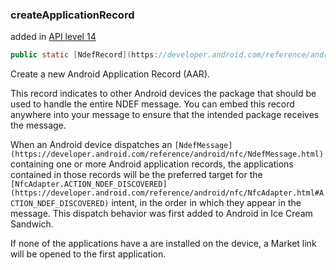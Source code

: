 


### createApplicationRecord

added in  [API level 14](https://developer.android.com/guide/topics/manifest/uses-sdk-element.html#ApiLevels)
```java
public static [NdefRecord](https://developer.android.com/reference/android/nfc/NdefRecord.html) createApplicationRecord ([String](https://developer.android.com/reference/java/lang/String.html) packageName)
```
Create a new Android Application Record (AAR).

This record indicates to other Android devices the package that should be used to handle the entire NDEF message. You can embed this record anywhere into your message to ensure that the intended package receives the message.

When an Android device dispatches an  `[NdefMessage](https://developer.android.com/reference/android/nfc/NdefMessage.html)`  containing one or more Android application records, the applications contained in those records will be the preferred target for the  `[NfcAdapter.ACTION_NDEF_DISCOVERED](https://developer.android.com/reference/android/nfc/NfcAdapter.html#ACTION_NDEF_DISCOVERED)`  intent, in the order in which they appear in the message. This dispatch behavior was first added to Android in Ice Cream Sandwich.

If none of the applications have a are installed on the device, a Market link will be opened to the first application.
<!--stackedit_data:
eyJoaXN0b3J5IjpbMTY5ODAzMDcwMF19
-->